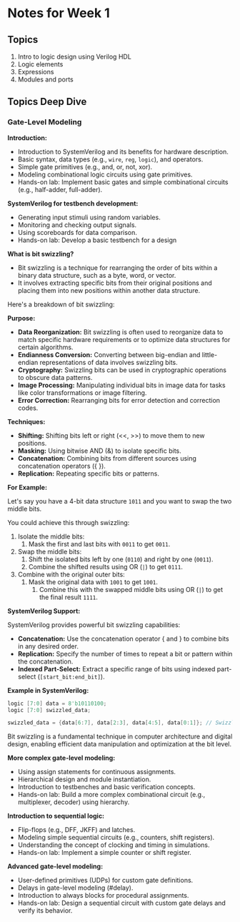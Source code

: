 # Notes for Week 1

## Topics

1. Intro to logic design using Verilog HDL
1. Logic elements
1. Expressions
1. Modules and ports

## Topics Deep Dive

### Gate-Level Modeling

**Introduction:**

- Introduction to SystemVerilog and its benefits for hardware description.
- Basic syntax, data types (e.g., `wire`, `reg`, `logic`), and operators.
- Simple gate primitives (e.g., and, or, not, xor).
- Modeling combinational logic circuits using gate primitives.
- Hands-on lab: Implement basic gates and simple combinational circuits (e.g., half-adder, full-adder).

**SystemVerilog for testbench development:**

- Generating input stimuli using random variables.
- Monitoring and checking output signals.
- Using scoreboards for data comparison.
- Hands-on lab: Develop a basic testbench for a design

**What is bit swizzling?**

- Bit swizzling is a technique for rearranging the order of bits within a binary data structure, such as a byte, word, or vector.
- It involves extracting specific bits from their original positions and placing them into new positions within another data structure.

Here's a breakdown of bit swizzling:

**Purpose:**

- **Data Reorganization:** Bit swizzling is often used to reorganize data to match specific hardware requirements or to optimize data structures for certain algorithms.
- **Endianness Conversion:** Converting between big-endian and little-endian representations of data involves swizzling bits.
- **Cryptography:** Swizzling bits can be used in cryptographic operations to obscure data patterns.
- **Image Processing:** Manipulating individual bits in image data for tasks like color transformations or image filtering.
- **Error Correction:** Rearranging bits for error detection and correction codes.

**Techniques:**

- **Shifting:** Shifting bits left or right (<<, >>) to move them to new positions.
- **Masking:** Using bitwise AND (&) to isolate specific bits.
- **Concatenation:** Combining bits from different sources using concatenation operators ({ }).
- **Replication:** Repeating specific bits or patterns.

**For Example:**

Let's say you have a 4-bit data structure `1011` and you want to swap the two middle bits.

You could achieve this through swizzling:

1. Isolate the middle bits:
   1. Mask the first and last bits with `0011` to get `0011`.
1. Swap the middle bits:
   1. Shift the isolated bits left by one (`0110`) and right by one (`0011`).
   1. Combine the shifted results using OR (`|`) to get `0111`.
1. Combine with the original outer bits:
   1. Mask the original data with `1001` to get `1001`.
      1. Combine this with the swapped middle bits using OR (`|`) to get the final result `1111`.

**SystemVerilog Support:**

SystemVerilog provides powerful bit swizzling capabilities:

- **Concatenation:** Use the concatenation operator { and } to combine bits in any desired order.
- **Replication:** Specify the number of times to repeat a bit or pattern within the concatenation.
- **Indexed Part-Select:** Extract a specific range of bits using indexed part-select (`[start_bit:end_bit]`).

**Example in SystemVerilog:**

```verilog
logic [7:0] data = 8'b10110100;
logic [7:0] swizzled_data;

swizzled_data = {data[6:7], data[2:3], data[4:5], data[0:1]}; // Swizzle specific bits
```

Bit swizzling is a fundamental technique in computer architecture and digital design, enabling efficient data manipulation and optimization at the bit level.

**More complex gate-level modeling:**

- Using assign statements for continuous assignments.
- Hierarchical design and module instantiation.
- Introduction to testbenches and basic verification concepts.
- Hands-on lab: Build a more complex combinational circuit (e.g., multiplexer, decoder) using hierarchy.

**Introduction to sequential logic:**

- Flip-flops (e.g., DFF, JKFF) and latches.
- Modeling simple sequential circuits (e.g., counters, shift registers).
- Understanding the concept of clocking and timing in simulations.
- Hands-on lab: Implement a simple counter or shift register.

**Advanced gate-level modeling:**

- User-defined primitives (UDPs) for custom gate definitions.
- Delays in gate-level modeling (#delay).
- Introduction to always blocks for procedural assignments.
- Hands-on lab: Design a sequential circuit with custom gate delays and verify its behavior.